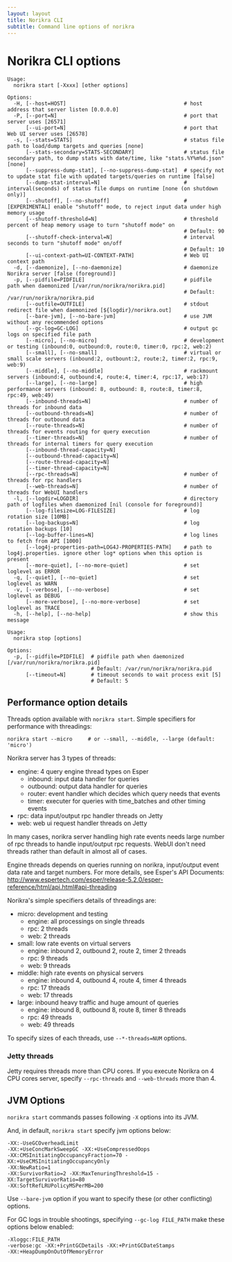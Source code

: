```yaml
---
layout: layout
title: Norikra CLI
subtitle: Command line options of norikra
---
```

# Norikra CLI options

```
Usage:
  norikra start [-Xxxx] [other options]
```

```
Options:
  -H, [--host=HOST]                                      # host address that server listen [0.0.0.0]
  -P, [--port=N]                                         # port that server uses [26571]
      [--ui-port=N]                                      # port that Web UI server uses [26578]
  -s, [--stats=STATS]                                    # status file path to load/dump targets and queries [none]
      [--stats-secondary=STATS-SECONDARY]                # status file secondary path, to dump stats with date/time, like "stats.%Y%m%d.json" [none]
      [--suppress-dump-stat], [--no-suppress-dump-stat]  # specify not to update stat file with updated targets/queries on runtime [false]
      [--dump-stat-interval=N]                           # interval(seconds) of status file dumps on runtime [none (on shutdown only)]
      [--shutoff], [--no-shutoff]                        # [EXPERIMENTAL] enable "shutoff" mode, to reject input data under high memory usage
      [--shutoff-threshold=N]                            # threshold percent of heap memory usage to turn "shutoff mode" on
                                                         # Default: 90
      [--shutoff-check-interval=N]                       # interval seconds to turn "shutoff mode" on/off
                                                         # Default: 10
      [--ui-context-path=UI-CONTEXT-PATH]                # Web UI context path
  -d, [--daemonize], [--no-daemonize]                    # daemonize Norikra server [false (foreground)]
  -p, [--pidfile=PIDFILE]                                # pidfile path when daemonized [/var/run/norikra/norikra.pid]
                                                         # Default: /var/run/norikra/norikra.pid
      [--outfile=OUTFILE]                                # stdout redirect file when daemonized [${logdir}/norikra.out]
      [--bare-jvm], [--no-bare-jvm]                      # use JVM without any recommended options
      [--gc-log=GC-LOG]                                  # output gc logs on specified file path
      [--micro], [--no-micro]                            # development or testing (inbound:0, outbound:0, route:0, timer:0, rpc:2, web:2)
      [--small], [--no-small]                            # virtual or small scale servers (inbound:2, outbount:2, route:2, timer:2, rpc:9, web:9)
      [--middle], [--no-middle]                          # rackmount servers (inbound:4, outbound:4, route:4, timer:4, rpc:17, web:17)
      [--large], [--no-large]                            # high performance servers (inbound: 8, outbound: 8, route:8, timer:8, rpc:49, web:49)
      [--inbound-threads=N]                              # number of threads for inbound data
      [--outbound-threads=N]                             # number of threads for outbound data
      [--route-threads=N]                                # number of threads for events routing for query execution
      [--timer-threads=N]                                # number of threads for internal timers for query execution
      [--inbound-thread-capacity=N]                      
      [--outbound-thread-capacity=N]                     
      [--route-thread-capacity=N]                        
      [--timer-thread-capacity=N]                        
      [--rpc-threads=N]                                  # number of threads for rpc handlers
      [--web-threads=N]                                  # number of threads for WebUI handlers
  -l, [--logdir=LOGDIR]                                  # directory path of logfiles when daemonized [nil (console for foreground)]
      [--log-filesize=LOG-FILESIZE]                      # log rotation size [10MB]
      [--log-backups=N]                                  # log rotation backups [10]
      [--log-buffer-lines=N]                             # log lines to fetch from API [1000]
      [--log4j-properties-path=LOG4J-PROPERTIES-PATH]    # path to log4j.properties. ignore other log* options when this option is present
      [--more-quiet], [--no-more-quiet]                  # set loglevel as ERROR
  -q, [--quiet], [--no-quiet]                            # set loglevel as WARN
  -v, [--verbose], [--no-verbose]                        # set loglevel as DEBUG
      [--more-verbose], [--no-more-verbose]              # set loglevel as TRACE
  -h, [--help], [--no-help]                              # show this message
```

```
Usage:
  norikra stop [options]
  
Options:
  -p, [--pidfile=PIDFILE]  # pidfile path when daemonized [/var/run/norikra/norikra.pid]
                           # Default: /var/run/norikra/norikra.pid
      [--timeout=N]        # timeout seconds to wait process exit [5]
                           # Default: 5
```

## <a name="performance"></a>Performance option details

Threads option available with `norikra start`. Simple specifiers for performance with threadings:

    norikra start --micro     # or --small, --middle, --large (default: 'micro')

Norikra server has 3 types of threads:

* engine: 4 query engine thread types on Esper
  * inbound: input data handler for queries
  * outbound: output data handler for queries
  * router: event handler which decides which query needs that events
  * timer: executer for queries with time_batches and other timing events
* rpc: data input/output rpc handler threads on Jetty
* web: web ui request handler threads on Jetty

In many cases, norikra server handling high rate events needs large number of rpc threads to handle input/output rpc requests. WebUI don't need threads rather than default in almost all of cases.

Engine threads depends on queries running on norikra, input/output event data rate and target numbers. For more details, see Esper's API Documents: http://www.espertech.com/esper/release-5.2.0/esper-reference/html/api.html#api-threading

Norikra's simple specifiers details of threadings are:

* micro: development and testing
  * engine: all processings on single threads
  * rpc: 2 threads
  * web: 2 threads
* small: low rate events on virtual servers
  * engine: inbound 2, outbound 2, route 2, timer 2 threads
  * rpc: 9 threads
  * web: 9 threads
* middle: high rate events on physical servers
  * engine: inbound 4, outbound 4, route 4, timer 4 threads
  * rpc: 17 threads
  * web: 17 threads
* large: inbound heavy traffic and huge amount of queries
  * engine: inbound 8, outbound 8, route 8, timer 8 threads
  * rpc: 49 threads
  * web: 49 threads

To specify sizes of each threads, use `--*-threads=NUM` options.

### Jetty threads

Jetty requires threads more than CPU cores. If you execute Norikra on 4 CPU cores server, specify `--rpc-threads` and `--web-threads` more than 4.

## <a name="jvm_options"></a>JVM Options

`norikra start` commands passes following `-X` options into its JVM.

And, in default, `norikra start` specify jvm options below:

    -XX:-UseGCOverheadLimit
    -XX:+UseConcMarkSweepGC -XX:+UseCompressedOops
    -XX:CMSInitiatingOccupancyFraction=70 -XX:+UseCMSInitiatingOccupancyOnly
    -XX:NewRatio=1
    -XX:SurvivorRatio=2 -XX:MaxTenuringThreshold=15 -XX:TargetSurvivorRatio=80
    -XX:SoftRefLRUPolicyMSPerMB=200

Use `--bare-jvm` option if you want to specify these (or other conflicting) options.

For GC logs in trouble shootings, specifying `--gc-log FILE_PATH` make these options below enabled:

    -Xloggc:FILE_PATH
    -verbose:gc -XX:+PrintGCDetails -XX:+PrintGCDateStamps
    -XX:+HeapDumpOnOutOfMemoryError
